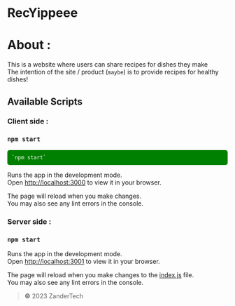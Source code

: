 # RecYippeee

# **About** :

This is a website where users can share recipes for dishes they make\
The intention of the site / product (`maybe`) is to provide recipes for healthy dishes!

## Available Scripts
### Client side :
### `npm start`
<div style="background-color: green; padding: 10px; border-radius: 5px;">
  <code style="background-color: inherit; color: white;">`npm start`</code>
</div>

Runs the app in the development mode.\
Open [http://localhost:3000](http://localhost:3000) to view it in your browser.

The page will reload when you make changes.\
You may also see any lint errors in the console.

### Server side :
### `npm start`

Runs the app in the development mode.\
Open [http://localhost:3001](http://localhost:3001) to view it in your browser.

The page will reload when you make changes to the [index.js](https://github.com/YOGESHnick/RecYippeee/blob/main/server/src/index.js) file.\
You may also see any lint errors in the console.



> **©** 2023 ZanderTech

